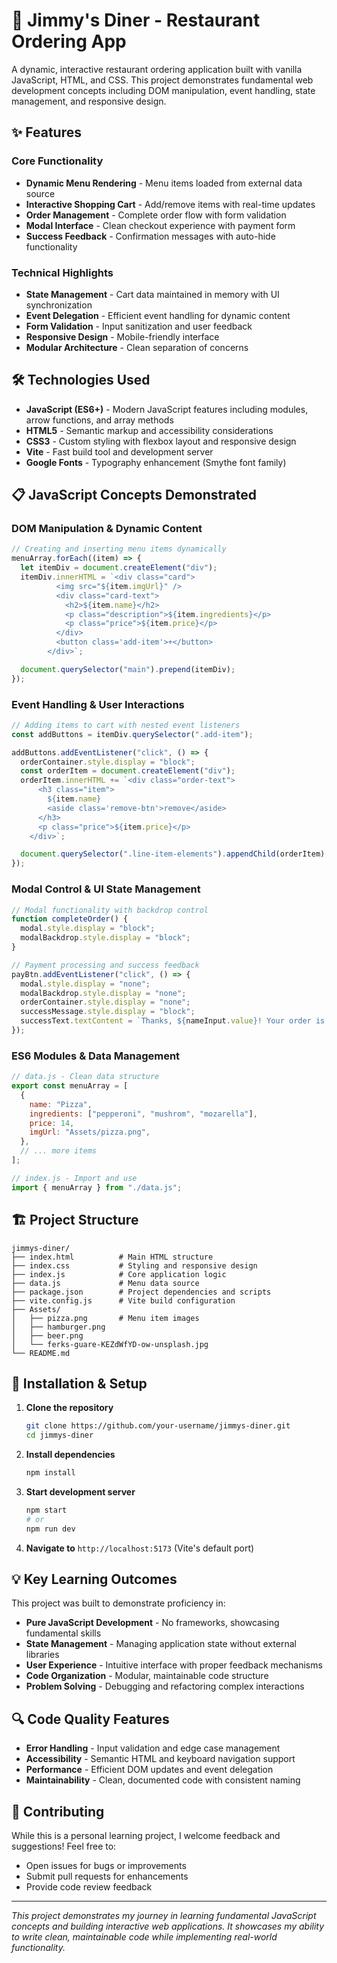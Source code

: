 # 🍕 Jimmy's Diner - Restaurant Ordering App

A dynamic, interactive restaurant ordering application built with vanilla JavaScript, HTML, and CSS. This project demonstrates fundamental web development concepts including DOM manipulation, event handling, state management, and responsive design.

## ✨ Features

### Core Functionality

- **Dynamic Menu Rendering** - Menu items loaded from external data source
- **Interactive Shopping Cart** - Add/remove items with real-time updates
- **Order Management** - Complete order flow with form validation
- **Modal Interface** - Clean checkout experience with payment form
- **Success Feedback** - Confirmation messages with auto-hide functionality

### Technical Highlights

- **State Management** - Cart data maintained in memory with UI synchronization
- **Event Delegation** - Efficient event handling for dynamic content
- **Form Validation** - Input sanitization and user feedback
- **Responsive Design** - Mobile-friendly interface
- **Modular Architecture** - Clean separation of concerns

## 🛠️ Technologies Used

- **JavaScript (ES6+)** - Modern JavaScript features including modules, arrow functions, and array methods
- **HTML5** - Semantic markup and accessibility considerations
- **CSS3** - Custom styling with flexbox layout and responsive design
- **Vite** - Fast build tool and development server
- **Google Fonts** - Typography enhancement (Smythe font family)

## 📋 JavaScript Concepts Demonstrated

### DOM Manipulation & Dynamic Content

```javascript
// Creating and inserting menu items dynamically
menuArray.forEach((item) => {
  let itemDiv = document.createElement("div");
  itemDiv.innerHTML = `<div class="card">
          <img src="${item.imgUrl}" />
          <div class="card-text">
            <h2>${item.name}</h2>
            <p class="description">${item.ingredients}</p>
            <p class="price">${item.price}</p>
          </div>
          <button class='add-item'>+</button>
        </div>`;

  document.querySelector("main").prepend(itemDiv);
});
```

### Event Handling & User Interactions

```javascript
// Adding items to cart with nested event listeners
const addButtons = itemDiv.querySelector(".add-item");

addButtons.addEventListener("click", () => {
  orderContainer.style.display = "block";
  const orderItem = document.createElement("div");
  orderItem.innerHTML += `<div class="order-text">
      <h3 class="item">
        ${item.name}
        <aside class='remove-btn'>remove</aside>
      </h3>
      <p class="price">${item.price}</p>
    </div>`;

  document.querySelector(".line-item-elements").appendChild(orderItem);
});
```

### Modal Control & UI State Management

```javascript
// Modal functionality with backdrop control
function completeOrder() {
  modal.style.display = "block";
  modalBackdrop.style.display = "block";
}

// Payment processing and success feedback
payBtn.addEventListener("click", () => {
  modal.style.display = "none";
  modalBackdrop.style.display = "none";
  orderContainer.style.display = "none";
  successMessage.style.display = "block";
  successText.textContent = `Thanks, ${nameInput.value}! Your order is on its way!`;
});
```

### ES6 Modules & Data Management

```javascript
// data.js - Clean data structure
export const menuArray = [
  {
    name: "Pizza",
    ingredients: ["pepperoni", "mushrom", "mozarella"],
    price: 14,
    imgUrl: "Assets/pizza.png",
  },
  // ... more items
];

// index.js - Import and use
import { menuArray } from "./data.js";
```

## 🏗️ Project Structure

```
jimmys-diner/
├── index.html          # Main HTML structure
├── index.css           # Styling and responsive design
├── index.js            # Core application logic
├── data.js             # Menu data source
├── package.json        # Project dependencies and scripts
├── vite.config.js      # Vite build configuration
├── Assets/
│   ├── pizza.png       # Menu item images
│   ├── hamburger.png
│   ├── beer.png
│   └── ferks-guare-KEZdWfYD-ow-unsplash.jpg
└── README.md
```

## 🔧 Installation & Setup

1. **Clone the repository**

   ```bash
   git clone https://github.com/your-username/jimmys-diner.git
   cd jimmys-diner
   ```

2. **Install dependencies**

   ```bash
   npm install
   ```

3. **Start development server**

   ```bash
   npm start
   # or
   npm run dev
   ```

4. **Navigate to** `http://localhost:5173` (Vite's default port)

## 💡 Key Learning Outcomes

This project was built to demonstrate proficiency in:

- **Pure JavaScript Development** - No frameworks, showcasing fundamental skills
- **State Management** - Managing application state without external libraries
- **User Experience** - Intuitive interface with proper feedback mechanisms
- **Code Organization** - Modular, maintainable code structure
- **Problem Solving** - Debugging and refactoring complex interactions

## 🔍 Code Quality Features

- **Error Handling** - Input validation and edge case management
- **Accessibility** - Semantic HTML and keyboard navigation support
- **Performance** - Efficient DOM updates and event delegation
- **Maintainability** - Clean, documented code with consistent naming

## 🤝 Contributing

While this is a personal learning project, I welcome feedback and suggestions! Feel free to:

- Open issues for bugs or improvements
- Submit pull requests for enhancements
- Provide code review feedback

---

_This project demonstrates my journey in learning fundamental JavaScript concepts and building interactive web applications. It showcases my ability to write clean, maintainable code while implementing real-world functionality._
